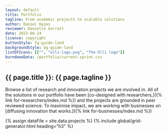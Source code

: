 ```yaml
---
layout: default
title: Portfolio
tagline: From academic projects to scalable solutions
author: Daniel Hajas
reviewer: Danielle Garratt
date: 2023-06-24
licence: copyright
buttonStyle: fg-guide-land
backgroundStyle: bg-guide-land
listOfIcons: [["", "olli-logo.png", "The Olli logo"]]
burndownData: /portfolio/current-sprint.csv
---
```


## {{ page.title }}: {{ page.tagline }}

Browse a list of research and innovation projects we are involved in.
All of the solutions in our portfolio have been [co-designed with researchers,]({% link for-researchers/index.md %}) and the projects are grounded in peer reviewed science.
To maximise impact, we are working with businesses on [diffusing innovation that works.]({% link for-businesses/index.md %})

{% assign dataFile = site.data.projects %}
{% include global/grid-generator.html heading="h3" %}